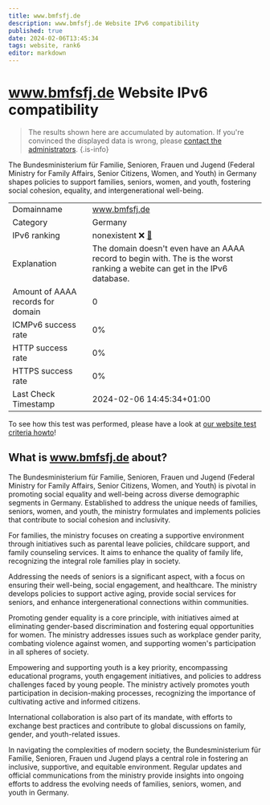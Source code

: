 ```yaml
---
title: www.bmfsfj.de
description: www.bmfsfj.de Website IPv6 compatibility
published: true
date: 2024-02-06T13:45:34
tags: website, rank6
editor: markdown
---
```


# www.bmfsfj.de Website IPv6 compatibility

> The results shown here are accumulated by automation. If you're convinced the displayed data is wrong, please [contact the administrators](/howto/chat). 
{.is-info}

The Bundesministerium für Familie, Senioren, Frauen und Jugend (Federal Ministry for Family Affairs, Senior Citizens, Women, and Youth) in Germany shapes policies to support families, seniors, women, and youth, fostering social cohesion, equality, and intergenerational well-being.


|   |   |
| - | - |
| Domainname | www.bmfsfj.de
| Category | Germany |
| IPv6 ranking | nonexistent :x: [🔗](/howto/ranking) |
| Explanation | The domain doesn't even have an AAAA record to begin with. The is the worst ranking a webite can get in the IPv6 database. |
| Amount of AAAA records for domain | 0 |
| ICMPv6 success rate | 0%|
| HTTP success rate | 0% |
| HTTPS success rate | 0% |
| Last Check Timestamp | 2024-02-06 14:45:34+01:00 |

To see how this test was performed, please have a look at [our website test criteria howto](/howto/testcriteria/website)!


## What is www.bmfsfj.de about?
The Bundesministerium für Familie, Senioren, Frauen und Jugend (Federal Ministry for Family Affairs, Senior Citizens, Women, and Youth) is pivotal in promoting social equality and well-being across diverse demographic segments in Germany. Established to address the unique needs of families, seniors, women, and youth, the ministry formulates and implements policies that contribute to social cohesion and inclusivity.

For families, the ministry focuses on creating a supportive environment through initiatives such as parental leave policies, childcare support, and family counseling services. It aims to enhance the quality of family life, recognizing the integral role families play in society.

Addressing the needs of seniors is a significant aspect, with a focus on ensuring their well-being, social engagement, and healthcare. The ministry develops policies to support active aging, provide social services for seniors, and enhance intergenerational connections within communities.

Promoting gender equality is a core principle, with initiatives aimed at eliminating gender-based discrimination and fostering equal opportunities for women. The ministry addresses issues such as workplace gender parity, combating violence against women, and supporting women's participation in all spheres of society.

Empowering and supporting youth is a key priority, encompassing educational programs, youth engagement initiatives, and policies to address challenges faced by young people. The ministry actively promotes youth participation in decision-making processes, recognizing the importance of cultivating active and informed citizens.

International collaboration is also part of its mandate, with efforts to exchange best practices and contribute to global discussions on family, gender, and youth-related issues.

In navigating the complexities of modern society, the Bundesministerium für Familie, Senioren, Frauen und Jugend plays a central role in fostering an inclusive, supportive, and equitable environment. Regular updates and official communications from the ministry provide insights into ongoing efforts to address the evolving needs of families, seniors, women, and youth in Germany.


